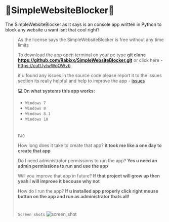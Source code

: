 # 🚫SimpleWebsiteBlocker🚫

The SimpleWebsiteBlocker as it says is an console app written in Python to block any website u want isnt that cool right?

>As the license says the SimpleWebsiteBlocker is free without any time limits
>
>To download the app open terminal on your pc type **git clone https://github.com/Rabixx/SimpleWebsiteBlocker.git** or
>click here - https://cutt.ly/wWoOWvb
>
>
>if u found any issues in the source code please report it to the issues section its really helpful and help to improve the app - [issues](http://github.com/Rabixx/SimpleWebsiteBlocker/issues)
>
>
>**💻 On what systems this app works:**
>
>- ```Windows 7```
>- ```Windows 8```
>- ```Windows 8.1```
>- ```Windows 10```
>
>
>#
>`FAQ`
>>
>How long does it take to create that app? **it took me like a one day to create that app**
>
>Do I need administrator permissions to run the app? **Yes u need an admin permissions to run and use the app**
>
>Will you improve that app in future? **If that project will grow up then yeah I will improve it becouse why not**
>
>How do I run the app? **If u installed app properly click right mouse button on the app and run as administrator thats all!**
>#
>
>`Screen shots`
>![screen_shot](https://user-images.githubusercontent.com/87124650/131369409-fbdeb44d-d331-4242-9623-b145758fb1dd.png)
